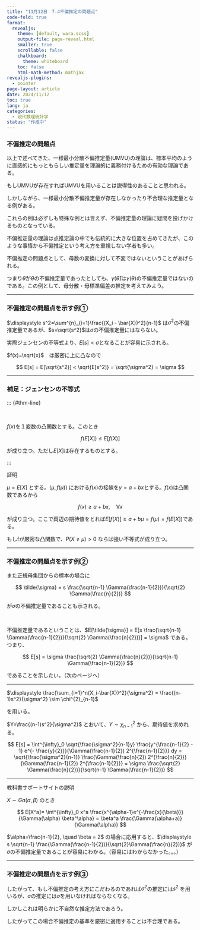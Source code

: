 ```yaml
---
title: "11月12日　7.4不偏推定の問題点"
code-fold: true
format:
  revealjs:
    theme: [default, wara.scss]
    output-file: page-reveal.html
    smaller: true
    scrollable: false
    chalkboard:
      theme: whiteboard
    toc: false
    html-math-method: mathjax
revealjs-plugins:
  - pointer
page-layout: article
date: 2024/11/12
toc: true
lang: ja
categories:
  - 現代数理統計学
status: "作成中"
---
```


### 不偏推定の問題点

以上で述べてきた、一様最小分散不偏推定量(UMVU)の理論は、標本平均のように直感的にもっともらしい推定量を理論的に義務付けるための有効な理論である。

もしUMVUが存在すればUMVUを用いることは説得性のあることと思われる。

しかしながら、一様最小分散不偏推定量が存在しなかったり不合理な推定量となる例がある。

これらの例は必ずしも特殊な例とは言えず、不偏推定量の理論に疑問を投げかけるものとなっている。

不偏推定量の理論は点推定論の中でも伝統的に大きな位置を占めてきたが、このような事情から不偏推定という考え方を重視しない学者も多い。

不偏推定の問題点として、母数の変換に対して不変ではないということがあげられる。

つまり$\hat{\theta}$が$\theta$の不偏推定量であったとしても、$\gamma(\hat{\theta})$は$\gamma(\theta)$の不偏推定量ではないのである。この例として、母分散・母標準偏差の推定を考えてみよう。

---

### 不偏推定の問題点を示す例①


$\displaystyle s^2=\sum^{n}_{i=1}\frac{(X_i - \bar{X})^2}{n-1}$ は$\sigma^2$の不偏推定量であるが、$s=\sqrt{s^2}$は$\sigma$の不偏推定量にはならない。

実際ジェンセンの不等式より、$E[s] < \sigma$となることが容易に示される。

$f(x)=\sqrt{x}$　は厳密に上に凸なので


$$
E[s] = E[\sqrt{s^2}] < \sqrt{E[s^2]} = \sqrt{\sigma^2} = \sigma
$$



---

### 補足：ジェンセンの不等式

::: {#thm-line}

<br/>

$f(x)$を１変数の凸関数とする。このとき

$$
f(E[X]) \leq E[f(X)]
$$


が成り立つ。ただし$E[X]$は存在するものとする。

:::



証明

$\mu = E[X]$ とする。$(\mu, f(\mu))$ における$f(x)$の接線を$y=a+bx$とする。$f(x)$は凸関数であるから

$$
f(x) \geq a  + bx , \quad \forall x 
$$

が成り立つ。ここで両辺の期待値をとれば$E[f(X)] \geq  a+b\mu=f(\mu)=f(E[X])$である。

もしfが厳密な凸関数で、$P(X \neq \mu) > 0$ ならば強い不等式が成り立つ。


---

### 不偏推定の問題点を示す例②

また正規母集団からの標本の場合に

$$
\tilde{\sigma} = s \frac{\sqrt{n-1} \Gamma(\frac{n-1}{2})}{\sqrt{2} \Gamma(\frac{n}{2})}
$$

が$\sigma$の不偏推定量であることも示される。

<br/>

不偏推定量であるということは、$E[\tilde{\sigma}] = E[s \frac{\sqrt{n-1} \Gamma(\frac{n-1}{2})}{\sqrt{2} \Gamma(\frac{n}{2})}] = \sigma$ である。つまり、


$$
E[s] = \sigma \frac{\sqrt{2} \Gamma(\frac{n}{2})}{\sqrt{n-1} \Gamma(\frac{n-1}{2})}
$$

であることを示したい。（次のページへ）

---

$\displaystyle \frac{\sum_{i=1}^n(X_i-\bar{X})^2}{\sigma^2} = \frac{(n-1)s^2}{\sigma^2} \sim \chi^{2}_{n-1}$

を用いる。

$Y=\frac{(n-1)s^2}{\sigma^2}$ とおいて、$Y \sim \chi^{2}_{n-1}$ から、期待値を求めれる。

$$
E[s] = \int^{\infty}_0 \sqrt{\frac{\sigma^2}{n-1}y} \frac{y^{\frac{n-1}{2} - 1} e^{- \frac{y}{2}}}{\Gamma(\frac{n-1}{2}) 2^{\frac{n-1}{2}}} dy = \sqrt{\frac{\sigma^2}{n-1}} \frac{\Gamma(\frac{n}{2}) 2^{\frac{n}{2}}}{\Gamma(\frac{n-1}{2}) 2^{\frac{n-1}{2}}} =  \sigma \frac{\sqrt{2} \Gamma(\frac{n}{2})}{\sqrt{n-1} \Gamma(\frac{n-1}{2})}
$$

---


教科書サポートサイトの説明

$X \sim Ga(\alpha,\beta)$ のとき

$$
E[X^a]= \int^{\infty}_0 x^a \frac{x^{\alpha-1}e^{-\frac{x}{\beta}}}{\Gamma(\alpha) \beta^\alpha} = \beta^a \frac{\Gamma(\alpha+a)}{\Gamma(\alpha)}
$$

$\alpha=\frac{n-1}{2}, \quad \beta = 2$ の場合に応用すると、$\displaystyle s \sqrt{n-1} \frac{\Gamma(\frac{n-1}{2})}{\sqrt{2}\Gamma(\frac{n}{2})}$ が$\sigma$の不偏推定量であることが容易にわかる。（容易にはわからなかった。。。）



---

### 不偏推定の問題点を示す例③


したがって、もし不偏推定の考え方にこだわるのであれば$\sigma^2$の推定には$s^2$ を用いるが、$\sigma$の推定には$\tilde{\sigma}$を用いなければならなくなる。

しかしこれは明らかに不自然な推定方法であろう。

したがってこの場合不偏推定の基準を厳密に適用することは不合理である。


